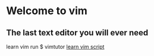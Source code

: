 # Welcome to vim
## The last text editor you will ever need
learn vim run
$ vimtutor
[learn vim script](learnvimscriptthehardway.stevelosh.com)


###

